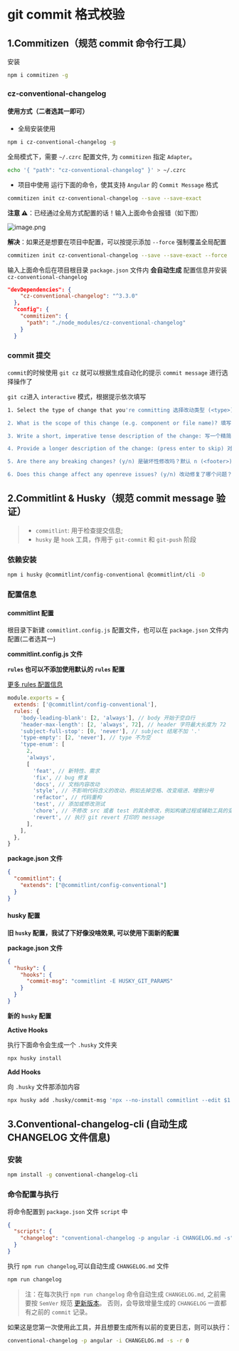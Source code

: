 # git commit 格式校验

## 1.Commitizen（规范 commit 命令行工具）

安装

```zsh
npm i commitizen -g
```

### cz-conventional-changelog

#### 使用方式（二者选其一即可）

- 全局安装使用

```zsh
npm i cz-conventional-changelog -g
```

全局模式下，需要 `~/.czrc` 配置文件, 为 `commitizen` 指定 `Adapter`。

```zsh
echo '{ "path": "cz-conventional-changelog" }' > ~/.czrc
```

- 项目中使用 运行下面的命令，使其支持 `Angular` 的 `Commit Message` 格式

```zsh
commitizen init cz-conventional-changelog --save --save-exact
```

**注意 ⚠️**：已经通过全局方式配置的话！输入上面命令会报错（如下图）

![image.png](https://p9-juejin.byteimg.com/tos-cn-i-k3u1fbpfcp/fa6c61a63c944bcf8a68d623ae918ce0~tplv-k3u1fbpfcp-zoom-in-crop-mark:4536:0:0:0.awebp?)

**解决**：如果还是想要在项目中配置，可以按提示添加 `--force` 强制覆盖全局配置

```zsh
commitizen init cz-conventional-changelog --save --save-exact --force
```

输入上面命令后在项目根目录 `package.json` 文件内 **会自动生成** 配置信息并安装 `cz-conventional-changelog`

```json
"devDependencies": {
    "cz-conventional-changelog": "^3.3.0"
  },
  "config": {
    "commitizen": {
      "path": "./node_modules/cz-conventional-changelog"
    }
  }
```

### commit 提交

`commit`的时候使用 `git cz` 就可以根据生成自动化的提示 `commit message` 进行选择操作了

`git cz`进入 `interactive` 模式，根据提示依次填写

```zsh
1. Select the type of change that you're committing 选择改动类型 (<type>)

2. What is the scope of this change (e.g. component or file name)? 填写改动范围 (<scope>)

3. Write a short, imperative tense description of the change: 写一个精简的描述 (<subject>)

4. Provide a longer description of the change: (press enter to skip) 对于改动写一段长描述 (<body>)

5. Are there any breaking changes? (y/n) 是破坏性修改吗？默认 n (<footer>)

6. Does this change affect any openreve issues? (y/n) 改动修复了哪个问题？默认 n (<footer>)
```

## 2.Commitlint & Husky（规范 commit message 验证）

> - `commitlint`: 用于检查提交信息;
> - `husky` 是 `hook` 工具，作用于 `git-commit` 和 `git-push` 阶段

### 依赖安装

```zsh
npm i husky @commitlint/config-conventional @commitlint/cli -D
```

### 配置信息

#### commitlint 配置

根目录下新建 `commitlint.config.js` 配置文件，也可以在 `package.json` 文件内配置(二者选其一)

**commitlint.config.js 文件**

**`rules` 也可以不添加使用默认的 `rules` 配置**

[更多 rules 配置信息](https://link.juejin.cn?target=https%3A%2F%2Fcommitlint.js.org%2F%23%2Freference-rules)

```js
module.exports = {
  extends: ['@commitlint/config-conventional'],
  rules: {
    'body-leading-blank': [2, 'always'], // body 开始于空白行
    'header-max-length': [2, 'always', 72], // header 字符最大长度为 72
    'subject-full-stop': [0, 'never'], // subject 结尾不加 '.'
    'type-empty': [2, 'never'], // type 不为空
    'type-enum': [
      2,
      'always',
      [
        'feat', // 新特性、需求
        'fix', // bug 修复
        'docs', // 文档内容改动
        'style', // 不影响代码含义的改动，例如去掉空格、改变缩进、增删分号
        'refactor', // 代码重构
        'test', // 添加或修改测试
        'chore', // 不修改 src 或者 test 的其余修改，例如构建过程或辅助工具的变动
        'revert', // 执行 git revert 打印的 message
      ],
    ],
  },
}
```

**package.json 文件**

```json
{
  "commitlint": {
    "extends": ["@commitlint/config-conventional"]
  }
}
```

#### husky 配置

**旧 `husky` 配置，我试了下好像没啥效果, 可以使用下面新的配置**

**package.json 文件**

```json
{
  "husky": {
    "hooks": {
      "commit-msg": "commitlint -E HUSKY_GIT_PARAMS"
    }
  }
}
```

**新的 `husky` 配置**

**Active Hooks**

执行下面命令会生成一个 `.husky` 文件夹

```zsh
npx husky install
```

**Add Hooks**

向 `.husky` 文件那添加内容

```zsh
npx husky add .husky/commit-msg 'npx --no-install commitlint --edit $1'
```

## 3.Conventional-changelog-cli (自动生成 CHANGELOG 文件信息)

### 安装

```zsh
npm install -g conventional-changelog-cli
```

### 命令配置与执行

将命令配置到 `package.json` 文件 `script` 中

```json
{
  "scripts": {
    "changelog": "conventional-changelog -p angular -i CHANGELOG.md -s"
  }
}
```

执行 `npm run changelog`,可以自动生成 `CHANGELOG.md` 文件

```zsh
npm run changelog
```

> 注：在每次执行 `npm run changelog` 命令自动生成 `CHANGELOG.md`, 之前需要按 `SemVer` 规范 [更新版本](https://juejin.cn/post/6932803368226127886)。 否则，会导致增量生成的 `CHANGELOG` 一直都有之前的 `commit` 记录。

如果这是您第一次使用此工具，并且想要生成所有以前的变更日志，则可以执行：

```bash
conventional-changelog -p angular -i CHANGELOG.md -s -r 0
```
 
 
 <git-talk/>